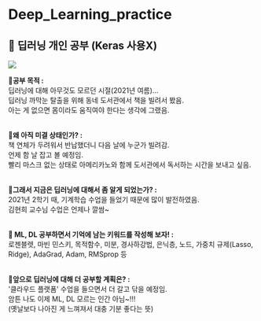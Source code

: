 # Deep_Learning_practice
<h2><strong>📗 딥러닝 개인 공부 (Keras 사용X)</strong></h2>
<img src="https://img.shields.io/badge/Python-3766AB?style=flat-square&logo=Python&logoColor=white"/></a> 
</br>

🔸<strong>공부 목적 : </strong>  
딥러닝에 대해 아무것도 모르던 시절(2021년 여름)...    
딥러닝 까막눈 탈출을 위해 동네 도서관에서 책을 빌려서 봤음.   
아는 게 없으면 몸이라도 움직여야 한다는 생각에 그랬음.  
</br>

🔸<strong>왜 아직 미결 상태인가? : </strong>    
책 연체가 두려워서 반납했더니 다음 날에 누군가 빌려감.   
언제 함 날 잡고 볼 예정임.   
빨리 마스크 없는 상태로 아메리카노와 함께 도서관에서 독서하는 시간을 보내고 싶음.  
</br>

🔸<strong>그래서 지금은 딥러닝에 대해서 좀 알게 되었는가? : </strong>    
2021년 2학기 때, 기계학습 수업을 들었기 때문에 많이 발전하였음.     
김현희 교수님 수업은 언제나 깔쌈~  
</br>

🔸<strong> ML, DL 공부하면서 기억에 남는 키워드를 작성해 보자! : </strong>     
로젠블렛, 마빈 민스키, 목적함수, 미분, 경사하강법, 은닉층, 노드, 가중치 규제(Lasso, Ridge), AdaGrad, Adam, RMSprop 등  
</br>

🔸<strong>앞으로 딥러닝에 대해 더 공부할 계획은? : </strong>     
'클라우드 플랫폼' 수업을 들으면서 더 갈고 닦을 예정임.     
암튼 나도 이제 ML, DL 모르는 인간 아님~!!!   
(옛날보다 나아진 게 느껴져서 대충 기분 좋다는 뜻)
